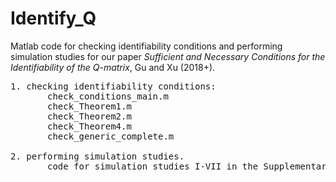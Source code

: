 # Identify_Q

Matlab code for checking identifiability conditions and performing simulation studies for our paper _Sufficient and Necessary Conditions for the Identifiability of the Q-matrix_, Gu and Xu (2018+).

<pre>
1. checking identifiability conditions: 
       check_conditions_main.m  
       check_Theorem1.m  
       check_Theorem2.m  
       check_Theorem4.m  
       check_generic_complete.m
       
2. performing simulation studies.
       code for simulation studies I-VII in the Supplementary Material.
</pre>
